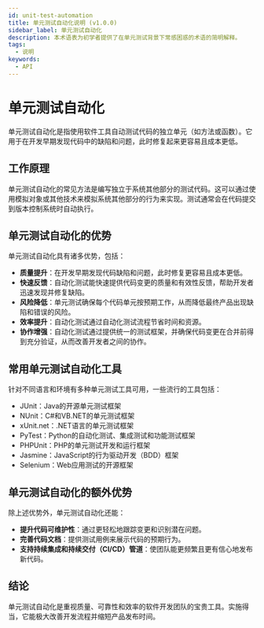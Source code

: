 ```yaml
---
id: unit-test-automation
title: 单元测试自动化说明 (v1.0.0)
sidebar_label: 单元测试自动化
description: 本术语表为初学者提供了在单元测试背景下常感困惑的术语的简明解释。
tags:
  - 说明
keywords:
  - API
---
```


# 单元测试自动化

单元测试自动化是指使用软件工具自动测试代码的独立单元（如方法或函数）。它用于在开发早期发现代码中的缺陷和问题，此时修复起来更容易且成本更低。

## 工作原理

单元测试自动化的常见方法是编写独立于系统其他部分的测试代码。这可以通过使用模拟对象或其他技术来模拟系统其他部分的行为来实现。测试通常会在代码提交到版本控制系统时自动执行。

## 单元测试自动化的优势

单元测试自动化具有诸多优势，包括：

- **质量提升**：在开发早期发现代码缺陷和问题，此时修复更容易且成本更低。
- **快速反馈**：自动化测试能快速提供代码变更的质量和有效性反馈，帮助开发者迅速发现并修复缺陷。
- **风险降低**：单元测试确保每个代码单元按预期工作，从而降低最终产品出现缺陷和错误的风险。
- **效率提升**：自动化测试通过自动化测试流程节省时间和资源。
- **协作增强**：自动化测试通过提供统一的测试框架，并确保代码变更在合并前得到充分验证，从而改善开发者之间的协作。

## 常用单元测试自动化工具

针对不同语言和环境有多种单元测试工具可用，一些流行的工具包括：

- JUnit：Java的开源单元测试框架
- NUnit：C#和VB.NET的单元测试框架
- xUnit.net：.NET语言的单元测试框架
- PyTest：Python的自动化测试、集成测试和功能测试框架
- PHPUnit：PHP的单元测试开发和运行框架
- Jasmine：JavaScript的行为驱动开发（BDD）框架
- Selenium：Web应用测试的开源框架

## 单元测试自动化的额外优势

除上述优势外，单元测试自动化还能：

- **提升代码可维护性**：通过更轻松地跟踪变更和识别潜在问题。
- **完善代码文档**：提供测试用例来展示代码的预期行为。
- **支持持续集成和持续交付（CI/CD）管道**：使团队能更频繁且更有信心地发布新代码。

## 结论

单元测试自动化是重视质量、可靠性和效率的软件开发团队的宝贵工具。实施得当，它能极大改善开发流程并缩短产品发布时间。